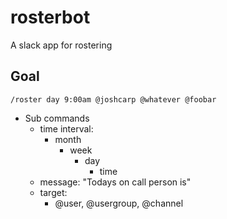 # rosterbot
A slack app for rostering
## Goal
```
/roster day 9:00am @joshcarp @whatever @foobar 
```

- Sub commands
    - time interval:
        - month
            - week
                - day
                    - time
    - message: "Todays on call person is"
    - target:
        - @user, @usergroup, @channel
        